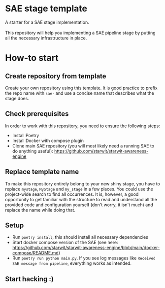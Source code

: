 # SAE stage template
A starter for a SAE stage implementation.\
\
This repository will help you implementing a SAE pipeline stage by putting all the necessary infrastructure in place.

# How-to start

## Create repository from template
Create your own repository using this template. It is good practice to prefix the repo name with `sae-` and use a concise name that describes what the stage does.

## Check prerequisites
In order to work with this repository, you need to ensure the following steps:
- Install Poetry
- Install Docker with compose plugin
- Clone main SAE repository (you will most likely need a running SAE to do anything useful): https://github.com/starwit/starwit-awareness-engine

## Replace template name
To make this repository entirely belong to your new shiny stage, you have to replace `mystage`, `MyStage` and `my_stage` in a few places. You could use the project-wide search to find all occurrences. It is, however, a good opportunity to get familiar with the structure to read and understand all the provided code and configuration yourself (don't worry, it isn't much) and replace the name while doing that.

## Setup
- Run `poetry install`, this should install all necessary dependencies
- Start docker compose version of the SAE (see here: https://github.com/starwit/starwit-awareness-engine/blob/main/docker-compose/README.md)
- Run `poetry run python main.py`. If you see log messages like `Received SAE message from pipeline`, everything works as intended.

## Start hacking :)